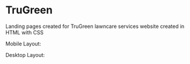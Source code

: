 # TruGreen
Landing pages created for TruGreen lawncare services website created in HTML with CSS

Mobile Layout: 

Desktop Layout: 
